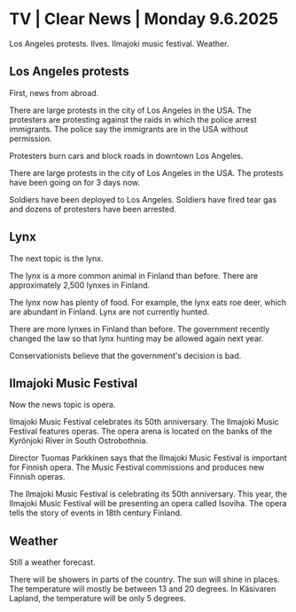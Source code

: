 # TV | Clear News | Monday 9.6.2025

Los Angeles protests. Ilves. Ilmajoki music festival. Weather.

## Los Angeles protests

First, news from abroad.

There are large protests in the city of Los Angeles in the USA. The protesters are protesting against the raids in which the police arrest immigrants. The police say the immigrants are in the USA without permission.

Protesters burn cars and block roads in downtown Los Angeles.

There are large protests in the city of Los Angeles in the USA. The protests have been going on for 3 days now.

Soldiers have been deployed to Los Angeles. Soldiers have fired tear gas and dozens of protesters have been arrested.

## Lynx

The next topic is the lynx.

The lynx is a more common animal in Finland than before. There are approximately 2,500 lynxes in Finland.

The lynx now has plenty of food. For example, the lynx eats roe deer, which are abundant in Finland. Lynx are not currently hunted.

There are more lynxes in Finland than before. The government recently changed the law so that lynx hunting may be allowed again next year.

Conservationists believe that the government's decision is bad.

## Ilmajoki Music Festival

Now the news topic is opera.

Ilmajoki Music Festival celebrates its 50th anniversary. The Ilmajoki Music Festival features operas. The opera arena is located on the banks of the Kyrönjoki River in South Ostrobothnia.

Director Tuomas Parkkinen says that the Ilmajoki Music Festival is important for Finnish opera. The Music Festival commissions and produces new Finnish operas.

The Ilmajoki Music Festival is celebrating its 50th anniversary. This year, the Ilmajoki Music Festival will be presenting an opera called Isoviha. The opera tells the story of events in 18th century Finland.

## Weather

Still a weather forecast.

There will be showers in parts of the country. The sun will shine in places. The temperature will mostly be between 13 and 20 degrees. In Käsivaren Lapland, the temperature will be only 5 degrees.
